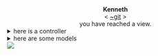 <center>
    <link rel="stylesheet" type="text/css" href="style.css">
    <b>Kenneth</b>
    <br>
    <
    <!-- <a href="./stats.md">stats</a> -->
    <!-- <a href="https://kendfss.xyz">stats</a> -->
    <!-- | <a href="https://node.kendfss.xyz">blog</a> -->
    <!-- | <a href="http://tildegit.org/kendfss">~gemini</a> -->
    <!-- | <a href="http://tildegit.org/eli2and40">~git</a> -->
    <a href="http://tildegit.org/eli2and40">~git</a>
    <!-- <a href=""></a> -->
    >
    <br>
    you have reached a view. 
</center>
<details><summary>here is a controller</summary>

```go
self := Noun{
    Name:  "Kenneth Sabalo",
    Quote: "There was a time when man would break back over symphonies and conciertos; now him push buttons, make houses, and technos",
    Year:  1995,
    Schools: {
        "St. John's University [BS, Physics] (2019 - Jamaica, New York)",
        "Thomas A. Edison High School [Diploma, International Baccalaureate] (2013 - Alexandria, Virginia)",
        "Claremont High School [GCSEs/BTEC] (2011 - London, England)",
    },
    Resides:  "Luanda, Angola",
    Hometown: "London, England",
    Publications: {
        "A Study of PbS Nanoparticle Synthesis from Sulfur Powder (AIMS Press) (2017)",
        "Photocurrent Enhancement by Introducing Gold Nanoparticles in Nanostructure-based Heterojunction Solar Cell Device (Materials Research Society) (2017)",
    },
}
```
\*<small>This code was written for readability and should <i>not</i> be passed to a `go` compiler.</small>
</details>

<details><summary>here are some models</summary>

```go
type (
    Noun struct {
        Quote        string
        Year         uint11
        Schools      []string
        Resides      string
        Hometown     string
        Publications string
    }
    Verb interface{}
)
```
<!-- <a href="">Let me explain</a> -->
\*<small>This code was written for readability and should <i>not</i> be passed to a `go` compiler.</small>

</details>
<center>
    <i>
    <!-- chasing that feeling you get when the fact that B has bugs is the only reason you know that A is working; despite, and arguably because of, the futility of it all -->
    </i>
</center>
<img src="https://github-readme-stats.vercel.app/api/top-langs/?username=kendfss&show_owner=true&layout=compact&exclude_repo=scrape&langs_count=10"/>
